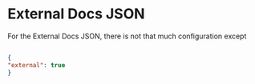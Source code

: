 # External Docs JSON

For the External Docs JSON, there is not that much configuration except

```json

{
"external": true
}

```
